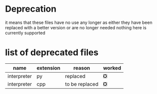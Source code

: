 # Deprecation
it means that these files have no use any longer as either they have been replaced with a better version or are no longer 
needed nothing here is currently supported
# list of deprecated files
|name|extension|reason|worked|
|----|---------|------|------|
|interpreter|py|replaced|❎|
|interpreter|cpp|to be replaced|❎|
